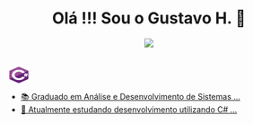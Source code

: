 <h1 align="center">Olá !!! Sou o Gustavo H. 👋</h1>

<div class="img-container">
 <a href="https://github.com/GustavoooSouza/"/>
  <p align="center">
  <img src="https://github-readme-stats.vercel.app/api/top-langs/?username=GustavoooSouza&layout=compact">
</p>
</div>

<div style="display: inline_block"><br>
<img align="center" alt="Gustavo-Csharp" height="30" width="40" src="https://raw.githubusercontent.com/devicons/devicon/master/icons/csharp/csharp-original.svg">
</div>


- 📚 Graduado em Análise e Desenvolvimento de Sistemas ...
- 🌱 Atualmente estudando desenvolvimento utilizando C# ...
